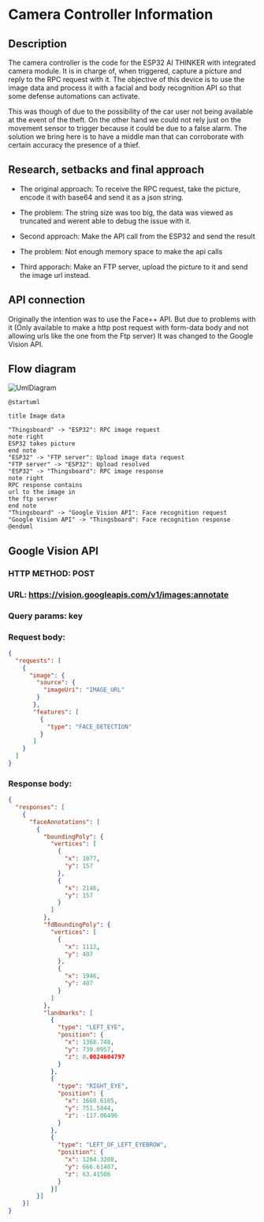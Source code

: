 # Camera Controller Information

## Description

The camera controller is the code for the ESP32 AI THINKER with integrated camera module. It is in charge of, when triggered, capture a picture and reply to the RPC request with it. The objective of this device is to use the image data and process it with a facial and body recognition API so that some defense automations can activate.

This was though of due to the possibility of the car user not being available at the event of the theft. On the other hand we could not rely just on the movement sensor to trigger because it could be due to a false alarm. The solution we bring here is to have a middle man that can corroborate with certain accuracy the presence of a thief.

## Research, setbacks and final approach

* The original approach:
To receive the RPC request, take the picture, encode it with base64 and send it as a json string.

* The problem:
The string size was too big, the data was viewed as truncated and werent able to debug the issue with it.

* Second approach:
Make the API call from the ESP32 and send the result

* The problem:
Not enough memory space to make the api calls

* Third apporach:
Make an FTP server, upload the picture to it and send the image url instead.

## API connection

Originally the intention was to use the Face++ API. But due to problems with it (Only available to make a http post request with form-data body and not allowing urls like the one from the Ftp server) It was changed to the Google Vision API.

## Flow diagram

![UmlDiagram](https://www.planttext.com/api/plantuml/svg/RP51JyCm38Nl_XLMxxl0ZGCQGWpjLcs3UsXCQv759NRt-qcgCBNQZdQUNxvdRzLSikaS08mj4ExFhYVqpXn0SneuzlebBla6Dy_Ol1tRnuVc2G_jA_AiJFGxaHf4iLnmFnZC8ZJtGueZTpOb0eeUYmIgnUosExMeb2wKikN76CJvwbh-lrelTIkAEf989Lp8hxoNw6jU7IKgBO7BwtyVEudcE2fCAQ09sa1rb2CYbFBRnigpo7MpgtUHFY_qavKbuakxpnmxrnM4Jlh8LjhNZBVgEp7kZDSqsmoIh_W7)

```plantuml
@startuml

title Image data

"Thingsboard" -> "ESP32": RPC image request
note right
ESP32 takes picture
end note
"ESP32" -> "FTP server": Upload image data request
"FTP server" -> "ESP32": Upload resolved
"ESP32" -> "Thingsboard": RPC image response
note right
RPC response contains
url to the image in  
the ftp server
end note
"Thingsboard" -> "Google Vision API": Face recognition request
"Google Vision API" -> "Thingsboard": Face recognition response
@enduml
```

## Google Vision API

###  HTTP METHOD: POST

### URL: https://vision.googleapis.com/v1/images:annotate

### Query params: key

### Request body: 
```json
{
  "requests": [
    {
      "image": {
        "source": {
          "imageUri": "IMAGE_URL"
        }
       },
       "features": [
         {
           "type": "FACE_DETECTION"
         }
       ]
    }
  ]
}
```

### Response body:
```json
{
  "responses": [
    {
      "faceAnnotations": [
        {
          "boundingPoly": {
            "vertices": [
              {
                "x": 1077,
                "y": 157
              },
              {
                "x": 2146,
                "y": 157
              }
            ]
          },
          "fdBoundingPoly": {
            "vertices": [
              {
                "x": 1112,
                "y": 407
              },
              {
                "x": 1946,
                "y": 407
              }
            ]
          },
          "landmarks": [
            {
              "type": "LEFT_EYE",
              "position": {
                "x": 1368.748,
                "y": 739.0957,
                "z": 0.0024604797
              }
            },
            {
              "type": "RIGHT_EYE",
              "position": {
                "x": 1660.6105,
                "y": 751.5844,
                "z": -117.06496
              }
            },
            {
              "type": "LEFT_OF_LEFT_EYEBROW",
              "position": {
                "x": 1284.3208,
                "y": 666.61487,
                "z": 63.41506
              }
            }]
        }]
    }]
}
```